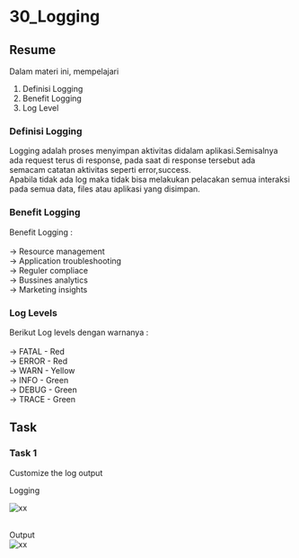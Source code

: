 # 30_Logging

## Resume

Dalam materi ini, mempelajari <br />

1. Definisi Logging <br />
2. Benefit Logging <br />
3. Log Level <br />

### Definisi Logging

Logging adalah proses menyimpan aktivitas didalam aplikasi.Semisalnya ada request terus di response, pada saat di response tersebut ada semacam catatan aktivitas seperti error,success.<br />
Apabila tidak ada log maka tidak bisa melakukan pelacakan semua interaksi pada semua data, files atau aplikasi yang disimpan.

### Benefit Logging

Benefit Logging : <br /><br />
-> Resource management<br />
-> Application troubleshooting<br />
-> Reguler compliace<br />
-> Bussines analytics<br />
-> Marketing insights<br />

### Log Levels

Berikut Log levels dengan warnanya :<br /><br />
-> FATAL - Red<br />
-> ERROR - Red<br />
-> WARN - Yellow<br />
-> INFO - Green<br />
-> DEBUG - Green<br />
-> TRACE - Green<br />

## Task

### Task 1

Customize the log output<br />

Logging <br />

![xx]()<br /><br />

Output <br />
![xx]()<br /><br />
